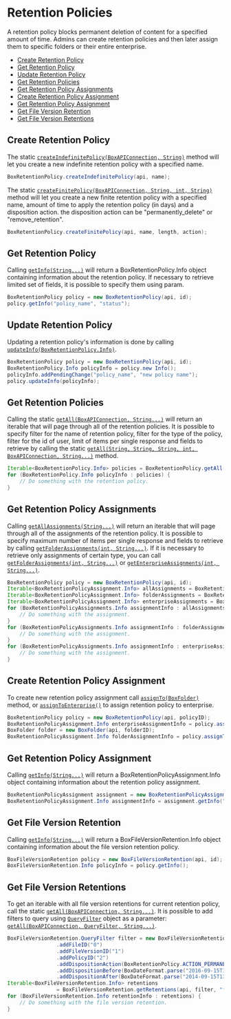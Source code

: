 Retention Policies
======

A retention policy blocks permanent deletion of content for a specified amount of time. Admins can create retention policies and then later assign them to specific folders or their entire enterprise.

* [Create Retention Policy](#create-retention-policy)
* [Get Retention Policy](#get-retention-policy)
* [Update Retention Policy](#update-retention-policy)
* [Get Retention Policies](#get-retention-policies)
* [Get Retention Policy Assignments](#get-retention-policy-assignments)
* [Create Retention Policy Assignment](#create-retention-policy-assignment)
* [Get Retention Policy Assignment](#get-retention-policy-assignment)
* [Get File Version Retention](#get-file-version-retention)
* [Get File Version Retentions](#get-file-version-retentions)


Create Retention Policy
--------------

The static [`createIndefinitePolicy(BoxAPIConnection, String)`][create-indefinite-retention-policy] method will let you create a new indefinite retention policy with a specified name.

```java
BoxRetentionPolicy.createIndefinitePolicy(api, name);
```

The static [`createFinitePolicy(BoxAPIConnection, String, int, String)`][create-finite-retention-policy] method will let you create a new finite retention policy with a specified name, amount of time to apply the retention policy (in days) and a disposition action. the disposition action can be "permanently_delete" or "remove_retention".

```java
BoxRetentionPolicy.createFinitePolicy(api, name, length, action);
```

[create-indefinite-retention-policy]: http://opensource.box.com/box-java-sdk/javadoc/com/box/sdk/BoxRetentionPolicy.html#createIndefinitePolicy(com.box.sdk.BoxAPIConnection,%20java.lang.String)
[create-finite-retention-policy]: http://opensource.box.com/box-java-sdk/javadoc/com/box/sdk/BoxRetentionPolicy.html#createIndefinitePolicy(com.box.sdk.BoxAPIConnection,%20java.lang.String,%20java.lang.int,%20java.lang.String)

Get Retention Policy
--------------

Calling [`getInfo(String...)`][get-info] will return a BoxRetentionPolicy.Info object containing information about the retention policy. If necessary to retrieve limited set of fields, it is possible to specify them using param.

```java
BoxRetentionPolicy policy = new BoxRetentionPolicy(api, id);
policy.getInfo("policy_name", "status");
```

[get-info]: http://opensource.box.com/box-java-sdk/javadoc/com/box/sdk/BoxRetentionPolicy.html#getInfo(java.lang.String...)

Update Retention Policy
--------------

Updating a retention policy's information is done by calling [`updateInfo(BoxRetentionPolicy.Info)`][update-info].

```java
BoxRetentionPolicy policy = new BoxRetentionPolicy(api, id);
BoxRetentionPolicy.Info policyInfo = policy.new Info();
policyInfo.addPendingChange("policy_name", "new policy name");
policy.updateInfo(policyInfo);
```

[update-info]: http://opensource.box.com/box-java-sdk/javadoc/com/box/sdk/BoxRetentionPolicy.html#updateInfo(com.box.sdk.BoxRetentionPolicy.Info)

Get Retention Policies
--------------

Calling the static [`getAll(BoxAPIConnection, String...)`][get-retention-policies] will return an iterable that will page through all of the retention policies.
It is possible to specify filter for the name of retention policy, filter for the type of the policy, filter for the id of user, limit of items per single response and fields to retrieve by calling the static [`getAll(String, String, String, int, BoxAPIConnection, String...)`][get-retention-policies-with-fields] method.

```java
Iterable<BoxRetentionPolicy.Info> policies = BoxRetentionPolicy.getAll(api);
for (BoxRetentionPolicy.Info policyInfo : policies) {
	// Do something with the retention policy.
}
```

[get-retention-policies]: http://opensource.box.com/box-java-sdk/javadoc/com/box/sdk/BoxRetentionPolicy.html#getAll(com.box.sdk.BoxAPIConnection,%20java.lang.String...)

[get-retention-policies-with-fields]: http://opensource.box.com/box-java-sdk/javadoc/com/box/sdk/BoxRetentionPolicy.html#getAll(java.lang.String,%20java.lang.String,%20java.lang.String,%20int,%20com.box.sdk.BoxAPIConnection,%20java.lang.String...)

Get Retention Policy Assignments
--------------

Calling [`getAllAssignments(String...)`][get-all-assignments] will return an iterable that will page through all of the assignments of the retention policy. It is possible to specify maximum number of items per single response and fields to retrieve by calling [`getFolderAssignments(int, String...)`][get-all-assignments-with-params].
If it is necessary to retrieve only assignments of certain type, you can call [`getFolderAssignments(int, String...)`][get-folder-assignments] or [`getEnterpriseAssignments(int, String...)`][get-enterprise-assignments].

```java
BoxRetentionPolicy policy = new BoxRetentionPolicy(api, id);
Iterable<BoxRetentionPolicyAssignment.Info> allAssignments = BoxRetentionPolicy.getAllAssignments("assigned_by");
Iterable<BoxRetentionPolicyAssignment.Info> folderAssignments = BoxRetentionPolicy.getFolderAssignments(50, "assigned_by");
Iterable<BoxRetentionPolicyAssignment.Info> enterpriseAssignments = BoxRetentionPolicy.getEnterpriseAssignments();
for (BoxRetentionPolicyAssignments.Info assignmentInfo : allAssignments) {
	// Do something with the assignment.
}
for (BoxRetentionPolicyAssignments.Info assignmentInfo : folderAssignments) {
	// Do something with the assignment.
}
for (BoxRetentionPolicyAssignments.Info assignmentInfo : enterpriseAssignments) {
	// Do something with the assignment.
}
```

[get-all-assignments]: http://opensource.box.com/box-java-sdk/javadoc/com/box/sdk/BoxRetentionPolicy.html#getAllAssignments(java.lang.String...)
[get-all-assignments-with-params]: http://opensource.box.com/box-java-sdk/javadoc/com/box/sdk/BoxRetentionPolicy.html#getAllAssignments(int,%20java.lang.String...)
[get-folder-assignments]: http://opensource.box.com/box-java-sdk/javadoc/com/box/sdk/BoxRetentionPolicy.html#getFolderAssignments(int,%20java.lang.String...)
[get-enterprise-assignments]: http://opensource.box.com/box-java-sdk/javadoc/com/box/sdk/BoxRetentionPolicy.html#getEnterpiseAssignments(int,%20java.lang.String...)

Create Retention Policy Assignment
--------------
To create new retention policy assignment call [`assignTo(BoxFolder)`][create-assignment] method, or [`assignToEnterprise()`][create-assignment-to-enterprise] to assign retention policy to enterprise.

```java
BoxRetentionPolicy policy = new BoxRetentionPolicy(api, policyID);
BoxRetentionPolicyAssignment.Info enterpriseAssignmentInfo = policy.assignToEnterprise();
BoxFolder folder = new BoxFolder(api, folderID);
BoxRetentionPolicyAssignment.Info folderAssignmentInfo = policy.assignTo(folder);
```

[create-assignment]: http://opensource.box.com/box-java-sdk/javadoc/com/box/sdk/BoxRetentionPolicy.html#assignTo(com.box.sdk.BoxFolder)
[create-assignment-to-enterprise]: http://opensource.box.com/box-java-sdk/javadoc/com/box/sdk/BoxRetentionPolicy.html#assignToEnterprise()

Get Retention Policy Assignment
--------------

Calling [`getInfo(String...)`][get-assignment] will return a BoxRetentionPolicyAssignment.Info object containing information about the retention policy assignment.

```java
BoxRetentionPolicyAssignment assignment = new BoxRetentionPolicyAssignment(api, id);
BoxRetentionPolicyAssignment.Info assignmentInfo = assignment.getInfo("assigned_to");
```

[get-assignment]: http://opensource.box.com/box-java-sdk/javadoc/com/box/sdk/BoxRetentionPolicyAssignment.html#getInfo(java.lang.String...)

Get File Version Retention
--------------

Calling [`getInfo(String...)`][get-file-version-retention] will return a BoxFileVersionRetention.Info object containing information about the file version retention policy.

```java
BoxFileVersionRetention policy = new BoxFileVersionRetention(api, id);
BoxFileVersionRetention.Info policyInfo = policy.getInfo();
```

[get-file-version-retention]: http://opensource.box.com/box-java-sdk/javadoc/com/box/sdk/BoxFileVersionRetention.html#getInfo(java.lang.String...)

Get File Version Retentions
--------------

To get an iterable with all file version retentions for current retention policy, call the static [`getAll(BoxAPIConnection, String...)`][get-all-file-version-retentions]. It is possible to add filters to query using [`QueryFilter`][query-filter] object as a parameter: [`getAll(BoxAPIConnection, QueryFilter, String...)`][get-all-file-version-retentions-with-filter].

```java
BoxFileVersionRetention.QueryFilter filter = new BoxFileVersionRetention.QueryFilter()
                .addFileID("0")
                .addFileVersionID("1")
                .addPolicyID("2")
                .addDispositionAction(BoxRetentionPolicy.ACTION_PERMANENTLY_DELETE)
                .addDispositionBefore(BoxDateFormat.parse("2016-09-15T13:15:35+0000"))
                .addDispositionAfter(BoxDateFormat.parse("2014-09-15T13:15:35+0000"));
Iterable<BoxFileVersionRetention.Info> retentions
                = BoxFileVersionRetention.getRetentions(api, filter, "file", "applied_at");
for (BoxFileVersionRetention.Info retentionInfo : retentions) {
	// Do something with the file version retention.
}
```

[get-all-file-version-retentions]: http://opensource.box.com/box-java-sdk/javadoc/com/box/sdk/BoxFileVersionRetention.html#getInfo(com.box.sdk.BoxAPIConnection,%20java.lang.String...)
[query-filter]: http://opensource.box.com/box-java-sdk/javadoc/com/box/sdk/BoxFileVersionRetention.html#QueryFilter
[get-all-file-version-retentions-with-filter]: http://opensource.box.com/box-java-sdk/javadoc/com/box/sdk/BoxFileVersionRetention.html#getInfo(com.box.sdk.BoxAPIConnection,%20com.box.sdk.BoxFileVersionRetention.QueryFilter,%20java.lang.String...)
